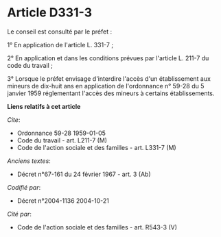 # Article D331-3

Le conseil est consulté par le préfet :

1° En application de l'article L. 331-7 ;

2° En application et dans les conditions prévues par l'article L. 211-7 du code du travail ;

3° Lorsque le préfet envisage d'interdire l'accès d'un établissement aux mineurs de dix-huit ans en application de
l'ordonnance n° 59-28 du 5 janvier 1959 réglementant l'accès des mineurs à certains établissements.

**Liens relatifs à cet article**

_Cite_:

  - Ordonnance 59-28 1959-01-05
  - Code du travail - art. L211-7 (M)
  - Code de l'action sociale et des familles - art. L331-7 (M)

_Anciens textes_:

  - Décret n°67-161 du 24 février 1967 - art. 3 (Ab)

_Codifié par_:

  - Décret n°2004-1136 2004-10-21

_Cité par_:

  - Code de l'action sociale et des familles - art. R543-3 (V)
